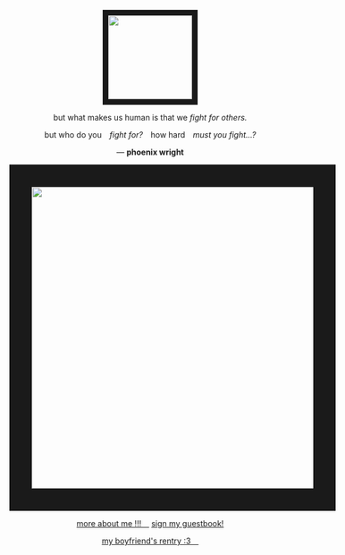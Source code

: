 <p align="center">
<img src="https://static.wikia.nocookie.net/gensin-impact/images/9/9f/Starlit_Letter_Archive_Icon_Wriothesley.png/revision/latest?cb=20240118215105" width="150" height="150" border="10"/>
</p>

 <p align="center"> but what makes us human is that we <em>fight for others.</em>
 </p>
 <p align="center">  but who do you <em>fight for?</em> how hard <em>must you fight...?</em>
 </p>
<p align="center"> — <b>phoenix wright</b>
</p>

<p align="center">
<img src="https://cdn.discordapp.com/attachments/1062426540786319370/1130588831431806986/WrioMains_Divider_02.png?ex=65e62766&is=65d3b266&hm=861728b5bcaad7112df37b84b8036ddffb83853b38ea23ab856e35324f93f963&" width="540" height="" border="40" />
</p>


<p align="center">
  <a href="https://rentry.co/wriotheslIey">more about me !!! </a>
  <a href="https://meropide.123guestbook.com/#">sign my guestbook!</a>
</p>
<p align="center">
  <a href="https://rentry.co/neuvivi">my boyfriend's rentry :3 </a>
</p>
